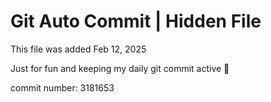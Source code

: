 # Git Auto Commit | Hidden File

This file was added Feb 12, 2025

Just for fun and keeping my daily git commit active 🤪

commit number: 3181653

